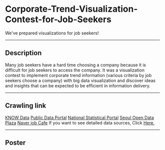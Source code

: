 # Corporate-Trend-Visualization-Contest-for-Job-Seekers
We've prepared visualizations for job seekers!

___
## Description
Many job seekers have a hard time choosing a company because it is difficult for job seekers to access the company. It was a visualization contest to implement corporate trend information (various criteria by job seekers choose a company) with big data visualization and discover ideas and insights that can be expected to be efficient in information delivery.

___
## Crawling link
[KNOW Data](https://dacon.io/competitions/official/235865/data)
[Public Data Portal](https://www.data.go.kr/)
[National Statistical Portal](https://kosis.kr/index/index.do)
[Seoul Open Data Plaza](https://data.seoul.go.kr/)
[Naver job Cafe](https://cafe.naver.com/dokchi)
If you want to see detailed data sources, Click [Here.](https://dacon.io/competitions/official/235866/codeshare/4260)

___
## Poster
